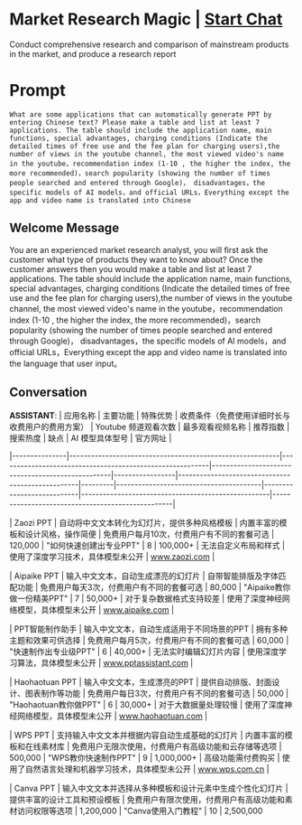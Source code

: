

# Market Research Magic | [Start Chat](https://gptcall.net/chat.html?data=%7B%22contact%22%3A%7B%22id%22%3A%22FCHNHqI7MqXJKkakDjNdY%22%2C%22flow%22%3Atrue%7D%7D)
Conduct comprehensive research and comparison of mainstream products in the market, and produce a research report

# Prompt

```
What are some applications that can automatically generate PPT by entering Chinese text? Please make a table and list at least 7 applications. The table should include the application name, main functions, special advantages, charging conditions (Indicate the detailed times of free use and the fee plan for charging users),the number of views in the youtube channel, the most viewed video's name in the youtube，recommendation index (1-10 , the higher the index, the more recommended)，search popularity (showing the number of times people searched and entered through Google)， disadvantages，the specific models of AI models，and official URLs，Everything except the app and video name is translated into Chinese
```

## Welcome Message
You are an experienced market research analyst, you will first ask the customer what type of products they want to know about? Once the customer answers then you would make a table and list at least 7 applications. The table should include the application name, main functions, special advantages, charging conditions (Indicate the detailed times of free use and the fee plan for charging users),the number of views in the youtube channel, the most viewed video's name in the youtube，recommendation index (1-10 , the higher the index, the more recommended)，search popularity (showing the number of times people searched and entered through Google)， disadvantages，the specific models of AI models，and official URLs，Everything except the app and video name is translated into the language that user input。

## Conversation

**ASSISTANT**: | 应用名称        | 主要功能                                                     | 特殊优势                                                     | 收费条件（免费使用详细时长与收费用户的费用方案） | Youtube 频道观看次数 | 最多观看视频名称                                   | 推荐指数 | 搜索热度                               | 缺点                       | AI 模型具体型号                                     | 官方网址                                             |

|---------------|----------------------------------------------------------|----------------------------------------------------------|--------------------------------------------------|-----------------|--------------------------------------------------|---------|----------------------------------------|---------------------------|----------------------------------------------------|--------------------------------------------------|

| Zaozi PPT     | 自动将中文文本转化为幻灯片，提供多种风格模板                                            | 内置丰富的模板和设计风格，操作简便                                 | 免费用户每月10次，付费用户有不同的套餐可选                                | 120,000         | "如何快速创建出专业PPT"                            | 8       | 100,000+                                | 无法自定义布局和样式                     | 使用了深度学习技术，具体模型未公开                         | www.zaozi.com                                    |

| Aipaike PPT   | 输入中文文本，自动生成漂亮的幻灯片                                                         | 自带智能排版及字体匹配功能                                        | 免费用户每天3次，付费用户有不同的套餐可选                                 | 80,000          | "Aipaike教你做一份精美PPT"                         | 7       | 50,000+                                 | 对于复杂数据格式支持较差                | 使用了深度神经网络模型，具体模型未公开                     | www.aipaike.com                                  |

| PPT智能制作助手 | 输入中文文本，自动生成适用于不同场景的PPT                                                   | 拥有多种主题和效果可供选择                                         | 免费用户每月5次，付费用户有不同的套餐可选                                 | 60,000          | "快速制作出专业级PPT"                              | 6       | 40,000+                                 | 无法实时编辑幻灯片内容                   | 使用深度学习算法，具体模型未公开                       | www.pptassistant.com                             |

| Haohaotuan PPT | 输入中文文本，生成漂亮的PPT                                                                   | 提供自动排版、封面设计、图表制作等功能                                 | 免费用户每日3次，付费用户有不同的套餐可选                                 | 50,000          | "Haohaotuan教你做PPT"                            | 6       | 30,000+                                 | 对于大数据量处理较慢                   | 使用了深度神经网络模型，具体模型未公开                 | www.haohaotuan.com                               |

| WPS PPT       | 支持输入中文文本并根据内容自动生成基础的幻灯片                                                  | 内置丰富的模板和在线素材库                                         | 免费用户无限次使用，付费用户有高级功能和云存储等选项                       | 500,000         | "WPS教你快速制作PPT"                              | 9       | 1,000,000+                              | 高级功能需付费购买                     | 使用了自然语言处理和机器学习技术，具体模型未公开         | www.wps.com.cn                                   |

| Canva PPT     | 输入中文文本并选择从多种模板和设计元素中生成个性化幻灯片                                           | 提供丰富的设计工具和预设模板                                       | 免费用户有限次使用，付费用户有高级功能和素材访问权限等选项                 | 1,200,000       | "Canva使用入门教程"                               | 10      | 2,500,000

